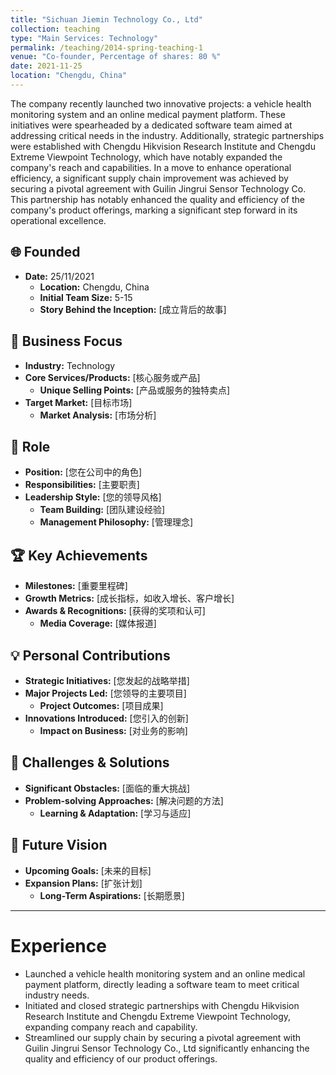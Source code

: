 ```yaml
---
title: "Sichuan Jiemin Technology Co., Ltd"
collection: teaching
type: "Main Services: Technology"
permalink: /teaching/2014-spring-teaching-1
venue: "Co-founder, Percentage of shares: 80 %"
date: 2021-11-25
location: "Chengdu, China"
---
```


The company recently launched two innovative projects: a vehicle health monitoring system and an online medical payment platform. These initiatives were spearheaded by a dedicated software team aimed at addressing critical needs in the industry. Additionally, strategic partnerships were established with Chengdu Hikvision Research Institute and Chengdu Extreme Viewpoint Technology, which have notably expanded the company's reach and capabilities. In a move to enhance operational efficiency, a significant supply chain improvement was achieved by securing a pivotal agreement with Guilin Jingrui Sensor Technology Co. This partnership has notably enhanced the quality and efficiency of the company's product offerings, marking a significant step forward in its operational excellence.


## 🌐 Founded
- **Date:** 25/11/2021
  - **Location:** Chengdu, China
  - **Initial Team Size:** 5-15
  - **Story Behind the Inception:** [成立背后的故事]

## 💼 Business Focus
- **Industry:** Technology
- **Core Services/Products:** [核心服务或产品]
  - **Unique Selling Points:** [产品或服务的独特卖点]
- **Target Market:** [目标市场]
  - **Market Analysis:** [市场分析]

## 👤 Role
- **Position:** [您在公司中的角色]
- **Responsibilities:** [主要职责]
- **Leadership Style:** [您的领导风格]
  - **Team Building:** [团队建设经验]
  - **Management Philosophy:** [管理理念]

## 🏆 Key Achievements
- **Milestones:** [重要里程碑]
- **Growth Metrics:** [成长指标，如收入增长、客户增长]
- **Awards & Recognitions:** [获得的奖项和认可]
  - **Media Coverage:** [媒体报道]

## 💡 Personal Contributions
- **Strategic Initiatives:** [您发起的战略举措]
- **Major Projects Led:** [您领导的主要项目]
  - **Project Outcomes:** [项目成果]
- **Innovations Introduced:** [您引入的创新]
  - **Impact on Business:** [对业务的影响]

## 🚧 Challenges & Solutions
- **Significant Obstacles:** [面临的重大挑战]
- **Problem-solving Approaches:** [解决问题的方法]
  - **Learning & Adaptation:** [学习与适应]

## 🔭 Future Vision
- **Upcoming Goals:** [未来的目标]
- **Expansion Plans:** [扩张计划]
  - **Long-Term Aspirations:** [长期愿景]

---

Experience
======
* Launched a vehicle health monitoring system and an online medical payment platform, directly leading a software team to meet critical industry needs.
* Initiated and closed strategic partnerships with Chengdu Hikvision Research Institute and Chengdu Extreme Viewpoint Technology, expanding company reach and capability.
* Streamlined our supply chain by securing a pivotal agreement with Guilin Jingrui Sensor Technology Co., Ltd significantly enhancing the quality and efficiency of our product offerings.
